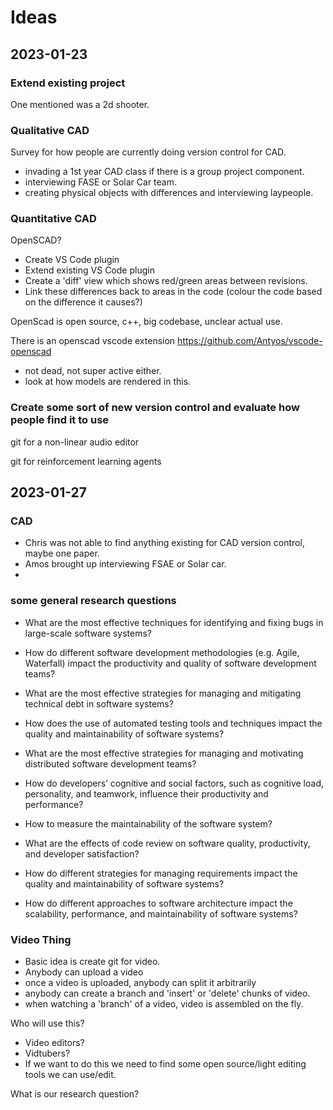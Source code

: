 # Ideas

## 2023-01-23

### Extend existing project 

One mentioned was a 2d shooter. 

### Qualitative CAD

Survey for how people are currently doing version control for CAD.

- invading a 1st year CAD class if there is a group project component.
- interviewing FASE or Solar Car team.
- creating physical objects with differences and interviewing laypeople.

### Quantitative CAD

OpenSCAD? 
- Create VS Code plugin
- Extend existing VS Code plugin 
- Create a 'diff' view which shows red/green areas between revisions.
- Link these differences back to areas in the code (colour the code based on the difference it causes?)

OpenScad is open source, c++, big codebase, unclear actual use.

There is an openscad vscode extension https://github.com/Antyos/vscode-openscad
- not dead, not super active either.
- look at how models are rendered in this. 
### Create some sort of new version control and evaluate how people find it to use

git for a non-linear audio editor

git for reinforcement learning agents

## 2023-01-27

### CAD 

- Chris was not able to find anything existing for CAD version control, maybe one paper.
- Amos brought up interviewing FSAE or Solar car.
- 

### some general research questions
- What are the most effective techniques for identifying and fixing bugs in large-scale software systems?

- How do different software development methodologies (e.g. Agile, Waterfall) impact the productivity and quality of software development teams?

- What are the most effective strategies for managing and mitigating technical debt in software systems?

- How does the use of automated testing tools and techniques impact the quality and maintainability of software systems?

- What are the most effective strategies for managing and motivating distributed software development teams?

- How do developers’ cognitive and social factors, such as cognitive load, personality, and teamwork, influence their productivity and performance?

- How to measure the maintainability of the software system?

- What are the effects of code review on software quality, productivity, and developer satisfaction?

- How do different strategies for managing requirements impact the quality and maintainability of software systems?

- How do different approaches to software architecture impact the scalability, performance, and maintainability of software systems?

### Video Thing

- Basic idea is create git for video.
- Anybody can upload a video 
- once a video is uploaded, anybody can split it arbitrarily
- anybody can create a branch and 'insert' or 'delete' chunks of video.
- when watching a 'branch' of a video, video is assembled on the fly.

Who will use this?
- Video editors?
- Vidtubers?
- If we want to do this we need to find some open source/light editing tools we can use/edit. 

What is our research question?

